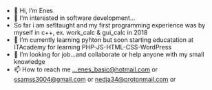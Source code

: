 - 👋 Hi, I’m Enes
- 👀 I’m interested in software development...
- So far i am sefltaught and my first programming experience was by myself in c++, ex. work_calc & gui_calc in 2018
- 🌱 I’m currently learning pyhton but soon starting educatation at ITAcademy for learning PHP-JS-HTML-CSS-WordPress
- 💞️ I’m looking for job...and collaborate or help anyone with my small knowledge
- 📫 How to reach me ...enes_basic@hotmail.com or ssamss3004@gmail.com or nedja34@protonmail.com or 

<!---
ssamss/ssamss is a ✨ special ✨ repository because its `README.md` (this file) appears on your GitHub profile.
You can click the Preview link to take a look at your changes.
--->
